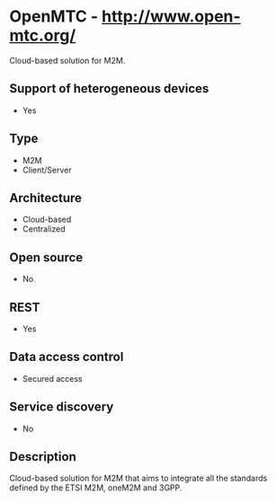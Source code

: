 # OpenMTC - http://www.open-mtc.org/
Cloud-based solution for M2M.

## Support of heterogeneous devices
- Yes

## Type
- M2M 
- Client/Server

## Architecture
- Cloud-based
- Centralized

## Open source
- No

## REST
- Yes

## Data access control
- Secured access

## Service discovery
- No

## Description
Cloud-based solution for M2M that aims to integrate all the standards defined by the ETSI M2M, oneM2M and 3GPP.
